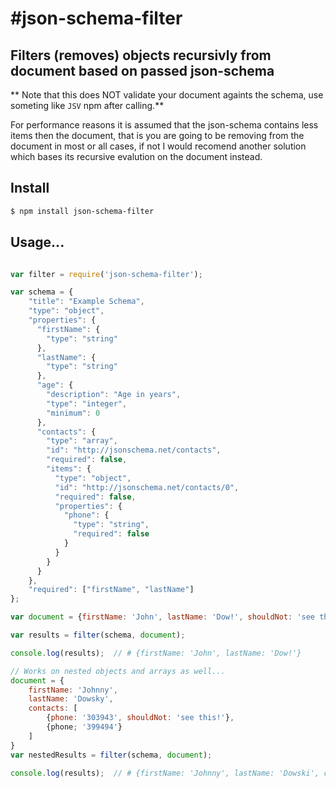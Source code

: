 #json-schema-filter
==================

## Filters (removes) objects recursivly from document based on passed json-schema

** Note that this does NOT validate your document againts the schema, use someting like ```JSV``` npm after calling.**

For performance reasons it is assumed that the json-schema contains less items then the document, that is you are going to be removing from the document in most or all cases, if not I would recomend another solution which bases its recursive evalution on the document instead.

## Install

```bash
$ npm install json-schema-filter
```

## Usage...

```javascript

var filter = require('json-schema-filter');

var schema = {
    "title": "Example Schema",
    "type": "object",
    "properties": {
      "firstName": {
        "type": "string"
      },
      "lastName": {
        "type": "string"
      },
      "age": {
        "description": "Age in years",
        "type": "integer",
        "minimum": 0
      },
      "contacts": {
        "type": "array",
        "id": "http://jsonschema.net/contacts",
        "required": false,
        "items": {
          "type": "object",
          "id": "http://jsonschema.net/contacts/0",
          "required": false,
          "properties": {
            "phone": {
              "type": "string",
              "required": false
            }
          }
        }
      }
    },
    "required": ["firstName", "lastName"]
};

var document = {firstName: 'John', lastName: 'Dow!', shouldNot: 'see this!'};

var results = filter(schema, document);   

console.log(results);  // # {firstName: 'John', lastName: 'Dow!'}

// Works on nested objects and arrays as well...
document = {
	firstName: 'Johnny',
	lastName: 'Dowsky',
	contacts: [
		{phone: '303943', shouldNot: 'see this!'},
		{phone; '399494'}
	]
}
var nestedResults = filter(schema, document);

console.log(results);  // # {firstName: 'Johnny', lastName: 'Dowski', contacts: [{phone: '303943', phone: '399494'}]}


```

